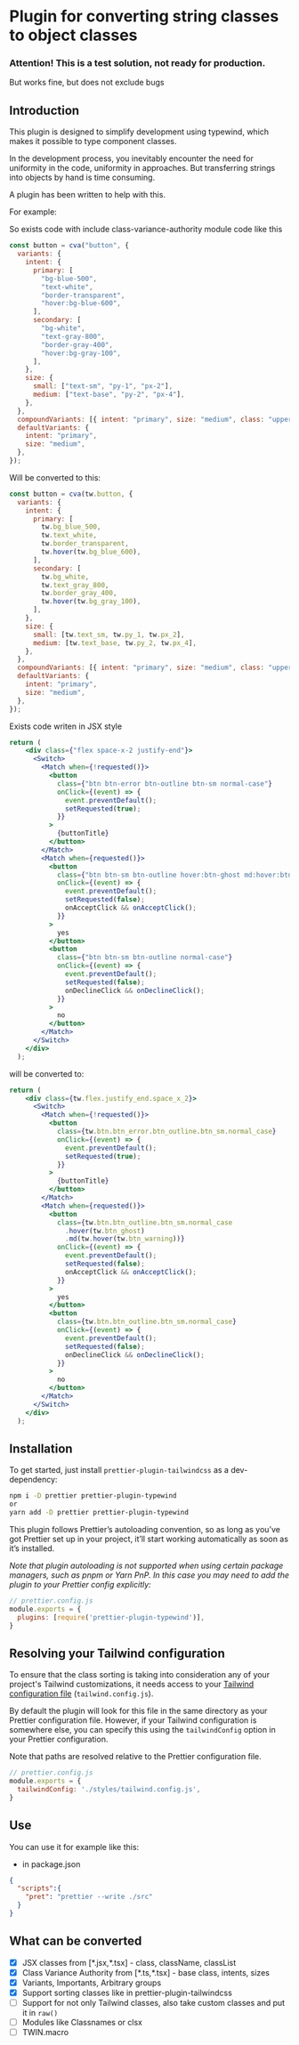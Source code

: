 # Plugin for converting string classes to object classes
### Attention! This is a test solution, not ready for production.
But works fine, but does not exclude bugs

## Introduction
This plugin is designed to simplify development using typewind, which makes it possible to type component classes.

In the development process, you inevitably encounter the need for uniformity in the code, uniformity in approaches. But transferring strings into objects by hand is time consuming.

A plugin has been written to help with this.

For example:

So exists code with include class-variance-authority module code like this
```js
const button = cva("button", {
  variants: {
    intent: {
      primary: [
        "bg-blue-500",
        "text-white",
        "border-transparent",
        "hover:bg-blue-600",
      ],
      secondary: [
        "bg-white",
        "text-gray-800",
        "border-gray-400",
        "hover:bg-gray-100",
      ],
    },
    size: {
      small: ["text-sm", "py-1", "px-2"],
      medium: ["text-base", "py-2", "px-4"],
    },
  },
  compoundVariants: [{ intent: "primary", size: "medium", class: "uppercase" }],
  defaultVariants: {
    intent: "primary",
    size: "medium",
  },
});
```

Will be converted to this:

```js
const button = cva(tw.button, {
  variants: {
    intent: {
      primary: [
        tw.bg_blue_500,
        tw.text_white,
        tw.border_transparent,
        tw.hover(tw.bg_blue_600),
      ],
      secondary: [
        tw.bg_white,
        tw.text_gray_800,
        tw.border_gray_400,
        tw.hover(tw.bg_gray_100),
      ],
    },
    size: {
      small: [tw.text_sm, tw.py_1, tw.px_2],
      medium: [tw.text_base, tw.py_2, tw.px_4],
    },
  },
  compoundVariants: [{ intent: "primary", size: "medium", class: "uppercase" }],
  defaultVariants: {
    intent: "primary",
    size: "medium",
  },
});

```
Exists code writen in JSX style
```jsx
return (
    <div class={"flex space-x-2 justify-end"}>
      <Switch>
        <Match when={!requested()}>
          <button
            class={"btn btn-error btn-outline btn-sm normal-case"}
            onClick={(event) => {
              event.preventDefault();
              setRequested(true);
            }}
          >
            {buttonTitle}
          </button>
        </Match>
        <Match when={requested()}>
          <button
            class={"btn btn-sm btn-outline hover:btn-ghost md:hover:btn-warning normal-case"}
            onClick={(event) => {
              event.preventDefault();
              setRequested(false);
              onAcceptClick && onAcceptClick();
            }}
          >
            yes
          </button>
          <button
            class={"btn btn-sm btn-outline normal-case"}
            onClick={(event) => {
              event.preventDefault();
              setRequested(false);
              onDeclineClick && onDeclineClick();
            }}
          >
            no
          </button>
        </Match>
      </Switch>
    </div>
  );
```
will be converted to:

```jsx
return (
    <div class={tw.flex.justify_end.space_x_2}>
      <Switch>
        <Match when={!requested()}>
          <button
            class={tw.btn.btn_error.btn_outline.btn_sm.normal_case}
            onClick={(event) => {
              event.preventDefault();
              setRequested(true);
            }}
          >
            {buttonTitle}
          </button>
        </Match>
        <Match when={requested()}>
          <button
            class={tw.btn.btn_outline.btn_sm.normal_case
              .hover(tw.btn_ghost)
              .md(tw.hover(tw.btn_warning))}
            onClick={(event) => {
              event.preventDefault();
              setRequested(false);
              onAcceptClick && onAcceptClick();
            }}
          >
            yes
          </button>
          <button
            class={tw.btn.btn_outline.btn_sm.normal_case}
            onClick={(event) => {
              event.preventDefault();
              setRequested(false);
              onDeclineClick && onDeclineClick();
            }}
          >
            no
          </button>
        </Match>
      </Switch>
    </div>
  );

```

## Installation

To get started, just install `prettier-plugin-tailwindcss` as a dev-dependency:

```sh
npm i -D prettier prettier-plugin-typewind
or
yarn add -D prettier prettier-plugin-typewind
```

This plugin follows Prettier’s autoloading convention, so as long as you’ve got Prettier set up in your project, it’ll start working automatically as soon as it’s installed.

_Note that plugin autoloading is not supported when using certain package managers, such as pnpm or Yarn PnP. In this case you may need to add the plugin to your Prettier config explicitly:_

```js
// prettier.config.js
module.exports = {
  plugins: [require('prettier-plugin-typewind')],
}
```
## Resolving your Tailwind configuration

To ensure that the class sorting is taking into consideration any of your project's Tailwind customizations, it needs access to your [Tailwind configuration file](https://tailwindcss.com/docs/configuration) (`tailwind.config.js`).

By default the plugin will look for this file in the same directory as your Prettier configuration file. However, if your Tailwind configuration is somewhere else, you can specify this using the `tailwindConfig` option in your Prettier configuration.

Note that paths are resolved relative to the Prettier configuration file.

```js
// prettier.config.js
module.exports = {
  tailwindConfig: './styles/tailwind.config.js',
}
```

## Use
You can use it for example like this:

- in package.json
```json
{
  "scripts":{
    "pret": "prettier --write ./src"
  }
}
```

## What can be converted
- [x] JSX classes from [\*.jsx,\*.tsx] - class, className, classList
- [x] Class Variance Authority from [\*.ts,\*.tsx] - base class, intents, sizes
- [x] Variants, Importants, Arbitrary groups
- [x] Support sorting classes like in prettier-plugin-tailwindcss
- [ ] Support for not only Tailwind classes, also take custom classes and put it in ```raw()```
- [ ] Modules like Classnames or clsx
- [ ] TWIN.macro
